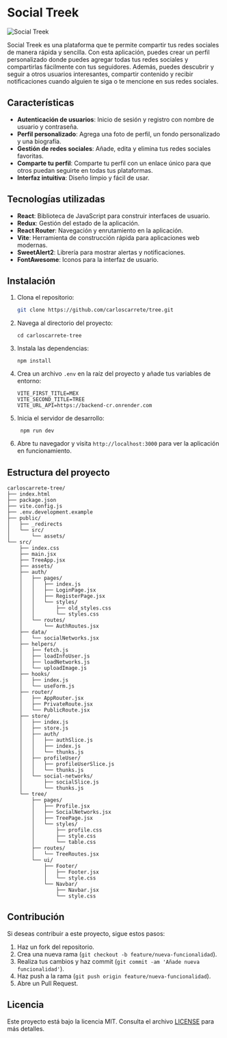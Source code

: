 
# Social Treek

![Social Treek](https://portafolio-carrete.netlify.app/assets/socialtreek-07f1ecb5.png)

Social Treek es una plataforma que te permite compartir tus redes sociales de manera rápida y sencilla. Con esta aplicación, puedes crear un perfil personalizado donde puedes agregar todas tus redes sociales y compartirlas fácilmente con tus seguidores. Además, puedes descubrir y seguir a otros usuarios interesantes, compartir contenido y recibir notificaciones cuando alguien te siga o te mencione en sus redes sociales.

## Características

- **Autenticación de usuarios**: Inicio de sesión y registro con nombre de usuario y contraseña.
- **Perfil personalizado**: Agrega una foto de perfil, un fondo personalizado y una biografía.
- **Gestión de redes sociales**: Añade, edita y elimina tus redes sociales favoritas.
- **Comparte tu perfil**: Comparte tu perfil con un enlace único para que otros puedan seguirte en todas tus plataformas.
- **Interfaz intuitiva**: Diseño limpio y fácil de usar.

## Tecnologías utilizadas

- **React**: Biblioteca de JavaScript para construir interfaces de usuario.
- **Redux**: Gestión del estado de la aplicación.
- **React Router**: Navegación y enrutamiento en la aplicación.
- **Vite**: Herramienta de construcción rápida para aplicaciones web modernas.
- **SweetAlert2**: Librería para mostrar alertas y notificaciones.
- **FontAwesome**: Iconos para la interfaz de usuario.

## Instalación

1. Clona el repositorio:

   ```bash
   git clone https://github.com/carloscarrete/tree.git

2.  Navega al directorio del proyecto:

    
	    cd carloscarrete-tree
    
3.  Instala las dependencias:
    
	    npm install
    
4.  Crea un archivo  `.env`  en la raíz del proyecto y añade tus variables de entorno:
    

	    VITE_FIRST_TITLE=MEX
	    VITE_SECOND_TITLE=TREE
	    VITE_URL_API=https://backend-cr.onrender.com
    
5.  Inicia el servidor de desarrollo:

		 npm run dev
7.  Abre tu navegador y visita  `http://localhost:3000`  para ver la aplicación en funcionamiento.
## Estructura del proyecto
	carloscarrete-tree/
	├── index.html
	├── package.json
	├── vite.config.js
	├── .env.development.example
	├── public/
	│   ├── _redirects
	│   └── src/
	│       └── assets/
	└── src/
	    ├── index.css
	    ├── main.jsx
	    ├── TreeApp.jsx
	    ├── assets/
	    ├── auth/
	    │   ├── pages/
	    │   │   ├── index.js
	    │   │   ├── LoginPage.jsx
	    │   │   ├── RegisterPage.jsx
	    │   │   └── styles/
	    │   │       ├── old_styles.css
	    │   │       └── styles.css
	    │   └── routes/
	    │       └── AuthRoutes.jsx
	    ├── data/
	    │   └── socialNetworks.jsx
	    ├── helpers/
	    │   ├── fetch.js
	    │   ├── loadInfoUser.js
	    │   ├── loadNetworks.js
	    │   └── uploadImage.js
	    ├── hooks/
	    │   ├── index.js
	    │   └── useForm.js
	    ├── router/
	    │   ├── AppRouter.jsx
	    │   ├── PrivateRoute.jsx
	    │   └── PublicRoute.jsx
	    ├── store/
	    │   ├── index.js
	    │   ├── store.js
	    │   ├── auth/
	    │   │   ├── authSlice.js
	    │   │   ├── index.js
	    │   │   └── thunks.js
	    │   ├── profileUser/
	    │   │   ├── profileUserSlice.js
	    │   │   └── thunks.js
	    │   └── social-networks/
	    │       ├── socialSlice.js
	    │       └── thunks.js
	    └── tree/
	        ├── pages/
	        │   ├── Profile.jsx
	        │   ├── SocialNetworks.jsx
	        │   ├── TreePage.jsx
	        │   └── styles/
	        │       ├── profile.css
	        │       ├── style.css
	        │       └── table.css
	        ├── routes/
	        │   └── TreeRoutes.jsx
	        └── ui/
	            ├── Footer/
	            │   ├── Footer.jsx
	            │   └── style.css
	            └── Navbar/
	                ├── Navbar.jsx
	                └── style.css

## Contribución
Si deseas contribuir a este proyecto, sigue estos pasos:
1.  Haz un fork del repositorio.    
2.  Crea una nueva rama (`git checkout -b feature/nueva-funcionalidad`).  
3.  Realiza tus cambios y haz commit (`git commit -am 'Añade nueva funcionalidad'`).   
4.  Haz push a la rama (`git push origin feature/nueva-funcionalidad`).    
5.  Abre un Pull Request.
## Licencia
Este proyecto está bajo la licencia MIT. Consulta el archivo  [LICENSE](https://license/)  para más detalles.